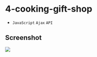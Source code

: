 # 4-cooking-gift-shop
- `JavaScript` `Ajax` `API`
## Screenshot
![](https://i.imgur.com/mRJH29A.png)
